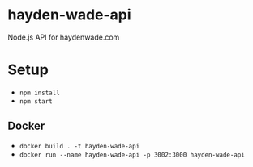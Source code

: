 # hayden-wade-api
Node.js API for haydenwade.com

# Setup
- `npm install`
- `npm start`

## Docker
- `docker build . -t hayden-wade-api`
- `docker run --name hayden-wade-api -p 3002:3000 hayden-wade-api`